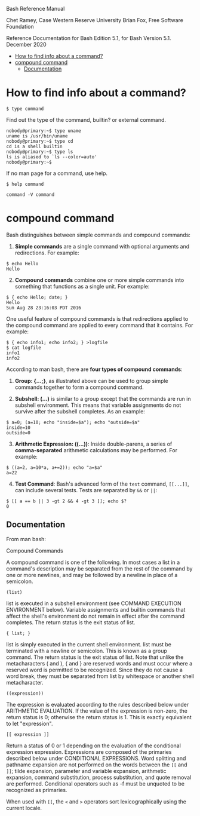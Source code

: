 

Bash Reference Manual

Chet Ramey, Case Western Reserve University Brian Fox, Free Software Foundation

Reference Documentation for Bash Edition 5.1, for Bash Version 5.1. December 2020

- [How to find info about a command?](#how-to-find-info-about-a-command)
- [compound command](#compound-command)
  - [Documentation](#documentation)



# How to find info about a command?

```
$ type command
```
Find out the type of the command, builtin? or external command.
```
nobody@primary:~$ type uname
uname is /usr/bin/uname
nobody@primary:~$ type cd
cd is a shell builtin
nobody@primary:~$ type ls
ls is aliased to `ls --color=auto'
nobody@primary:~$ 
```

If no man page for a command, use help.
```
$ help command
```

```
command -V command
```

# compound command

Bash distinguishes between simple commands and compound commands:

1. **Simple commands** are a single command with optional arguments and redirections. For example:
```
$ echo Hello
Hello
```

2. **Compound commands** combine one or more simple commands into something that functions as a single unit. For example:
```
$ { echo Hello; date; }
Hello
Sun Aug 28 23:16:03 PDT 2016
```

One useful feature of compound commands is that redirections applied to the compound command are applied to every command that it contains. For example:
```
$ { echo info1; echo info2; } >logfile
$ cat logfile
info1
info2
```
According to man bash, there are **four types of compound commands**:

1. **Group: {...;}**, as illustrated above can be used to group simple commands together to form a compound command.

2. **Subshell: (...)** is similar to a group except that the commands are run in subshell environment. This means that variable assignments do not survive after the subshell completes. As an example:
```
$ a=0; (a=10; echo "inside=$a"); echo "outside=$a"
inside=10
outside=0
```
3. **Arithmetic Expression: ((...))**: Inside double-parens, a series of **comma-separated** arithmetic calculations may be performed. For example:
```
$ ((a=2, a=10*a, a+=2)); echo "a=$a"
a=22
```
4. **Test Command**: Bash's advanced form of the `test` command, `[[...]]`, can include several tests. Tests are separated by `&&` or `||`:
```
$ [[ a == b || 3 -gt 2 && 4 -gt 3 ]]; echo $?
0
```

## Documentation

From man bash:

Compound Commands

A compound command is one of the following. In most cases a list in a command's description may be separated from the rest of the command by one or more newlines, and may be followed by a newline in place of a semicolon.

`(list)`

list is executed in a subshell environment (see COMMAND EXECUTION ENVIRONMENT below). Variable assignments and builtin commands that affect the shell's environment do not remain in effect after the command completes. The return status is the exit status of list.

`{ list; }`

list is simply executed in the current shell environment. list must be terminated with a newline or semicolon. This is known as a group command. The return status is the exit status of list. Note that unlike the metacharacters ( and ), { and } are reserved words and must occur where a reserved word is permitted to be recognized. Since they do not cause a word break, they must be separated from list by whitespace or
another shell metacharacter.

`((expression))`

The expression is evaluated according to the rules described below under ARITHMETIC EVALUATION. If the value of the expression is non-zero, the return status is 0; otherwise the return status is 1. This is exactly equivalent to let "expression".

`[[ expression ]]`

Return a status of 0 or 1 depending on the evaluation of the conditional expression expression. Expressions are composed of the primaries described below under CONDITIONAL EXPRESSIONS. Word splitting and pathname expansion are not performed on the words between the `[[` and `]]`; tilde expansion, parameter and variable expansion, arithmetic expansion, command substitution, process substitution, and quote removal are performed. Conditional operators such as -f must be unquoted to be recognized as primaries.

When used with `[[`, the `<` and `>` operators sort lexicographically using the current locale.






